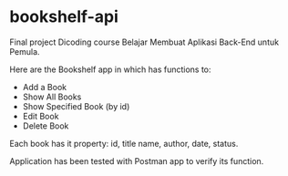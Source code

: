 # bookshelf-api

Final project Dicoding course Belajar Membuat Aplikasi Back-End untuk Pemula.

Here are the Bookshelf app in which has functions to:
- Add a Book 
- Show All Books
- Show Specified Book (by id)
- Edit Book
- Delete Book

Each book has it property:
id, title name, author, date, status.

Application has been tested with Postman app to verify its function.
